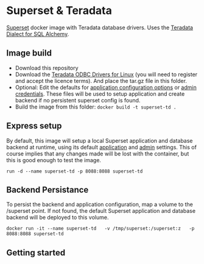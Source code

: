 # Superset & Teradata
[Superset](https://github.com/apache/incubator-superset) docker image with Teradata database drivers. 
Uses the [Teradata Dialect for SQL Alchemy](https://github.com/Teradata/sqlalchemy-teradata). 

## Image build
* Download this repository
* Download the [Teradata ODBC Drivers for Linux](http://downloads.teradata.com/download/connectivity/odbc-driver/linux) (you will need to register and accept the licence terms). And place the tar.gz file in this folder.
* Optional: Edit the defaults for [application configuration options](superset.cfg) or [admin credentials](admin.cfg). These files will be used to setup application and create backend if no persistent superset config is found.
* Build the image from this folder: 
`docker build -t superset-td .`

## Express setup
By default, this image will setup a local Superset application and database backend at runtime, using its default [application](superset.cfg) and [admin](admin.cfg) settings.
This of course implies that any changes made will be lost with the container, but this is good enough to test the image. 

`run -d --name superset-td -p 8088:8088 superset-td`

## Backend Persistance
To persist the backend and application configuration, map a volume to the /superset point.
If not found, the default Superset application and database backend will be deployed to this volume.

`docker run -it --name superset-td   -v /tmp/superset:/superset:z   -p 8088:8088 superset-td`

## Getting started
